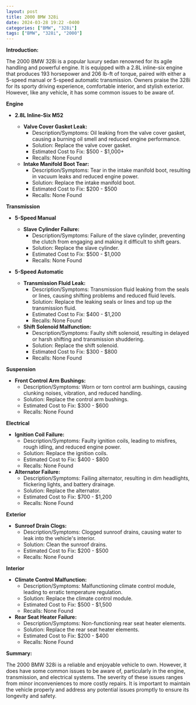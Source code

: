 ```yaml
---
layout: post
title: 2000 BMW 328i
date: 2024-03-28 19:22 -0400
categories: ["BMW", "328i"]
tags: ["BMW", "328i", "2000"]
---
```

**Introduction:**

The 2000 BMW 328i is a popular luxury sedan renowned for its agile handling and powerful engine. It is equipped with a 2.8L inline-six engine that produces 193 horsepower and 206 lb-ft of torque, paired with either a 5-speed manual or 5-speed automatic transmission. Owners praise the 328i for its sporty driving experience, comfortable interior, and stylish exterior. However, like any vehicle, it has some common issues to be aware of.

**Engine**

* **2.8L Inline-Six M52**

  * **Valve Cover Gasket Leak:**
    - Description/Symptoms: Oil leaking from the valve cover gasket, causing a burning oil smell and reduced engine performance.
    - Solution: Replace the valve cover gasket.
    - Estimated Cost to Fix: $500 - $1,000+
    - Recalls: None Found
  * **Intake Manifold Boot Tear:**
    - Description/Symptoms: Tear in the intake manifold boot, resulting in vacuum leaks and reduced engine power.
    - Solution: Replace the intake manifold boot.
    - Estimated Cost to Fix: $200 - $500
    - Recalls: None Found

**Transmission**

* **5-Speed Manual**

  * **Slave Cylinder Failure:**
    - Description/Symptoms: Failure of the slave cylinder, preventing the clutch from engaging and making it difficult to shift gears.
    - Solution: Replace the slave cylinder.
    - Estimated Cost to Fix: $500 - $1,000
    - Recalls: None Found

* **5-Speed Automatic**

  * **Transmission Fluid Leak:**
    - Description/Symptoms: Transmission fluid leaking from the seals or lines, causing shifting problems and reduced fluid levels.
    - Solution: Replace the leaking seals or lines and top up the transmission fluid.
    - Estimated Cost to Fix: $400 - $1,200
    - Recalls: None Found
  * **Shift Solenoid Malfunction:**
    - Description/Symptoms: Faulty shift solenoid, resulting in delayed or harsh shifting and transmission shuddering.
    - Solution: Replace the shift solenoid.
    - Estimated Cost to Fix: $300 - $800
    - Recalls: None Found

**Suspension**

* **Front Control Arm Bushings:**
  - Description/Symptoms: Worn or torn control arm bushings, causing clunking noises, vibration, and reduced handling.
  - Solution: Replace the control arm bushings.
  - Estimated Cost to Fix: $300 - $600
  - Recalls: None Found

**Electrical**

* **Ignition Coil Failure:**
  - Description/Symptoms: Faulty ignition coils, leading to misfires, rough idling, and reduced engine power.
  - Solution: Replace the ignition coils.
  - Estimated Cost to Fix: $400 - $800
  - Recalls: None Found
* **Alternator Failure:**
  - Description/Symptoms: Failing alternator, resulting in dim headlights, flickering lights, and battery drainage.
  - Solution: Replace the alternator.
  - Estimated Cost to Fix: $700 - $1,200
  - Recalls: None Found

**Exterior**

* **Sunroof Drain Clogs:**
  - Description/Symptoms: Clogged sunroof drains, causing water to leak into the vehicle's interior.
  - Solution: Clean the sunroof drains.
  - Estimated Cost to Fix: $200 - $500
  - Recalls: None Found

**Interior**

* **Climate Control Malfunction:**
  - Description/Symptoms: Malfunctioning climate control module, leading to erratic temperature regulation.
  - Solution: Replace the climate control module.
  - Estimated Cost to Fix: $500 - $1,500
  - Recalls: None Found
* **Rear Seat Heater Failure:**
  - Description/Symptoms: Non-functioning rear seat heater elements.
  - Solution: Replace the rear seat heater elements.
  - Estimated Cost to Fix: $200 - $400
  - Recalls: None Found

**Summary:**

The 2000 BMW 328i is a reliable and enjoyable vehicle to own. However, it does have some common issues to be aware of, particularly in the engine, transmission, and electrical systems. The severity of these issues ranges from minor inconveniences to more costly repairs. It is important to maintain the vehicle properly and address any potential issues promptly to ensure its longevity and safety.

